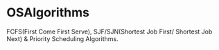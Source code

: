 # OSAlgorithms
FCFS(First Come First Serve), SJF/SJN(Shortest Job First/ Shortest Job Next) &amp; Priority Scheduling Algorithms.
